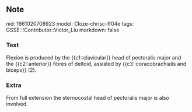 ## Note
nid: 1661020708923
model: Cloze-chrisc-ff04e
tags: GSSE::!Contributor::Victor_Liu
markdown: false

### Text
Flexion is produced by the {{c1::clavicular}} head of pectoralis major and the {{c2::anterior}} fibres of deltoid, assisted by {{c3::coracobrachialis and biceps}} (2).

### Extra
From full extension the sternocostal head of pectoralis major is also involved.
